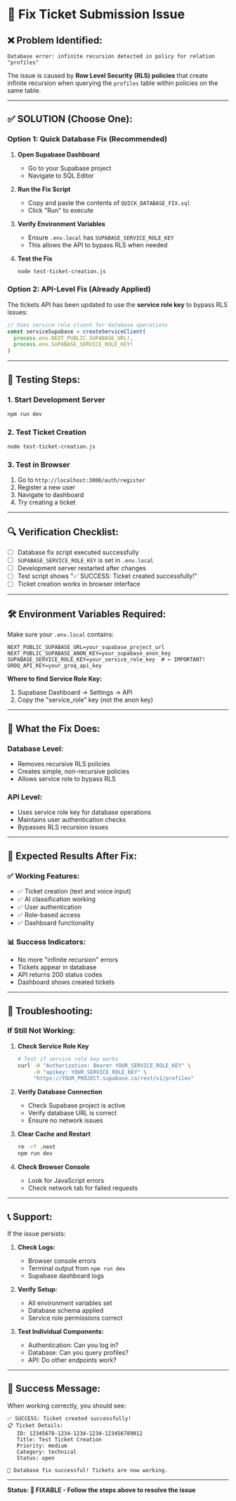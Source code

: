 # 🔧 Fix Ticket Submission Issue

## ❌ **Problem Identified:**
```
Database error: infinite recursion detected in policy for relation "profiles"
```

The issue is caused by **Row Level Security (RLS) policies** that create infinite recursion when querying the `profiles` table within policies on the same table.

---

## ✅ **SOLUTION (Choose One):**

### **Option 1: Quick Database Fix (Recommended)**

1. **Open Supabase Dashboard**
   - Go to your Supabase project
   - Navigate to SQL Editor

2. **Run the Fix Script**
   - Copy and paste the contents of `QUICK_DATABASE_FIX.sql`
   - Click "Run" to execute

3. **Verify Environment Variables**
   - Ensure `.env.local` has `SUPABASE_SERVICE_ROLE_KEY`
   - This allows the API to bypass RLS when needed

4. **Test the Fix**
   ```bash
   node test-ticket-creation.js
   ```

### **Option 2: API-Level Fix (Already Applied)**

The tickets API has been updated to use the **service role key** to bypass RLS issues:

```typescript
// Uses service role client for database operations
const serviceSupabase = createServiceClient(
  process.env.NEXT_PUBLIC_SUPABASE_URL!,
  process.env.SUPABASE_SERVICE_ROLE_KEY!
)
```

---

## 🧪 **Testing Steps:**

### **1. Start Development Server**
```bash
npm run dev
```

### **2. Test Ticket Creation**
```bash
node test-ticket-creation.js
```

### **3. Test in Browser**
1. Go to `http://localhost:3000/auth/register`
2. Register a new user
3. Navigate to dashboard
4. Try creating a ticket

---

## 🔍 **Verification Checklist:**

- [ ] Database fix script executed successfully
- [ ] `SUPABASE_SERVICE_ROLE_KEY` is set in `.env.local`
- [ ] Development server restarted after changes
- [ ] Test script shows "✅ SUCCESS: Ticket created successfully!"
- [ ] Ticket creation works in browser interface

---

## 🛠️ **Environment Variables Required:**

Make sure your `.env.local` contains:

```env
NEXT_PUBLIC_SUPABASE_URL=your_supabase_project_url
NEXT_PUBLIC_SUPABASE_ANON_KEY=your_supabase_anon_key
SUPABASE_SERVICE_ROLE_KEY=your_service_role_key  # ← IMPORTANT!
GROQ_API_KEY=your_groq_api_key
```

**Where to find Service Role Key:**
1. Supabase Dashboard → Settings → API
2. Copy the "service_role" key (not the anon key)

---

## 🎯 **What the Fix Does:**

### **Database Level:**
- Removes recursive RLS policies
- Creates simple, non-recursive policies
- Allows service role to bypass RLS

### **API Level:**
- Uses service role key for database operations
- Maintains user authentication checks
- Bypasses RLS recursion issues

---

## 🚀 **Expected Results After Fix:**

### **✅ Working Features:**
- ✅ Ticket creation (text and voice input)
- ✅ AI classification working
- ✅ User authentication
- ✅ Role-based access
- ✅ Dashboard functionality

### **📊 Success Indicators:**
- No more "infinite recursion" errors
- Tickets appear in database
- API returns 200 status codes
- Dashboard shows created tickets

---

## 🔧 **Troubleshooting:**

### **If Still Not Working:**

1. **Check Service Role Key**
   ```bash
   # Test if service role key works
   curl -H "Authorization: Bearer YOUR_SERVICE_ROLE_KEY" \
        -H "apikey: YOUR_SERVICE_ROLE_KEY" \
        "https://YOUR_PROJECT.supabase.co/rest/v1/profiles"
   ```

2. **Verify Database Connection**
   - Check Supabase project is active
   - Verify database URL is correct
   - Ensure no network issues

3. **Clear Cache and Restart**
   ```bash
   rm -rf .next
   npm run dev
   ```

4. **Check Browser Console**
   - Look for JavaScript errors
   - Check network tab for failed requests

---

## 📞 **Support:**

If the issue persists:

1. **Check Logs:**
   - Browser console errors
   - Terminal output from `npm run dev`
   - Supabase dashboard logs

2. **Verify Setup:**
   - All environment variables set
   - Database schema applied
   - Service role permissions correct

3. **Test Individual Components:**
   - Authentication: Can you log in?
   - Database: Can you query profiles?
   - API: Do other endpoints work?

---

## 🎉 **Success Message:**

When working correctly, you should see:

```
✅ SUCCESS: Ticket created successfully!
📋 Ticket Details:
   ID: 12345678-1234-1234-1234-123456789012
   Title: Test Ticket Creation
   Priority: medium
   Category: technical
   Status: open

🎉 Database fix successful! Tickets are now working.
```

---

**Status: 🔧 FIXABLE - Follow the steps above to resolve the issue**